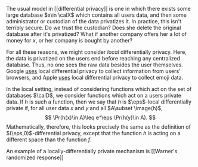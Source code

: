 The usual model in [[differential privacy]] is one in which there exists some large database $x\in \calX$ which contains all users data, and then some administrator or custodian of the data privatizes it. In practice, this isn't terribly secure. Do we trust the custodian? Does she delete the original database after it's privatized? What if another company offers her a lot of money for $x$, or her company is bought by another? 

For all these reasons, we might consider _local_ differentially privacy. Here, the data is privatized on the users end before reaching any centralized database. Thus, no one sees the raw data besides the user themselves. Google [uses](https://ai.google/research/pubs/pub42852) local differential privacy to collect information from users' browsers, and Apple [uses](https://machinelearning.apple.com/2017/12/06/learning-with-privacy-at-scale.html) local differential privacy to collect emoji data. 

In the local setting, instead of considering functions which act on the set of databases $\calD$, we consider functions which act on a users private data. If $h$ is such a function, then we say that $h$ is $\eps$-local differentially private if, for all user data $x$ and $y$ and all $A\subset \image(h)$, 
$$
\Pr(h(x)\in A)\leq e^\eps \Pr(h(y)\in A).
$$
Mathematically, therefore, this looks precisely the same as the definition of $(\eps,0)$-differential privacy, except that the function $h$ is acting on a different space than the function $f$. 

An example of a locally-differentially private mechanism is [[Warner's randomized response]]